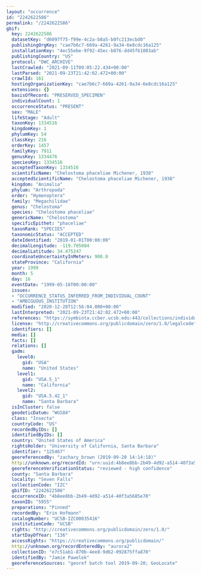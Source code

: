 ```yaml
---
layout: "occurrence"
id: "2242622586"
permalink: "/2242622586"
gbif:
  key: 2242622586
  datasetKey: "d6097f75-f99e-4c2a-b8a5-b0fc213ecbd0"
  publishingOrgKey: "cae7b6c7-669a-4261-9a34-6e8cdc16a125"
  installationKey: "4ec55ebe-9f92-45ec-b076-dd45f61003ab"
  publishingCountry: "US"
  protocol: "DWC_ARCHIVE"
  lastCrawled: "2021-09-11T09:05:22.434+00:00"
  lastParsed: "2021-09-23T21:42:02.472+00:00"
  crawlId: 161
  hostingOrganizationKey: "cae7b6c7-669a-4261-9a34-6e8cdc16a125"
  extensions: {}
  basisOfRecord: "PRESERVED_SPECIMEN"
  individualCount: 1
  occurrenceStatus: "PRESENT"
  sex: "MALE"
  lifeStage: "Adult"
  taxonKey: 1334516
  kingdomKey: 1
  phylumKey: 54
  classKey: 216
  orderKey: 1457
  familyKey: 7911
  genusKey: 1334476
  speciesKey: 1334516
  acceptedTaxonKey: 1334516
  scientificName: "Chelostoma phaceliae Michener, 1938"
  acceptedScientificName: "Chelostoma phaceliae Michener, 1938"
  kingdom: "Animalia"
  phylum: "Arthropoda"
  order: "Hymenoptera"
  family: "Megachilidae"
  genus: "Chelostoma"
  species: "Chelostoma phaceliae"
  genericName: "Chelostoma"
  specificEpithet: "phaceliae"
  taxonRank: "SPECIES"
  taxonomicStatus: "ACCEPTED"
  dateIdentified: "2019-01-01T00:00:00"
  decimalLongitude: -119.705084
  decimalLatitude: 34.475247
  coordinateUncertaintyInMeters: 900.0
  stateProvince: "California"
  year: 1999
  month: 5
  day: 16
  eventDate: "1999-05-16T00:00:00"
  issues:
  - "OCCURRENCE_STATUS_INFERRED_FROM_INDIVIDUAL_COUNT"
  - "AMBIGUOUS_INSTITUTION"
  modified: "2020-12-28T12:56:04.000+00:00"
  lastInterpreted: "2021-09-23T21:42:02.472+00:00"
  references: "https://symbiota.ccber.ucsb.edu:443/collections/individual/index.php?occid=125467"
  license: "http://creativecommons.org/publicdomain/zero/1.0/legalcode"
  identifiers: []
  media: []
  facts: []
  relations: []
  gadm:
    level0:
      gid: "USA"
      name: "United States"
    level1:
      gid: "USA.5_1"
      name: "California"
    level2:
      gid: "USA.5.42_1"
      name: "Santa Barbara"
  isInCluster: false
  geodeticDatum: "WGS84"
  class: "Insecta"
  countryCode: "US"
  recordedByIDs: []
  identifiedByIDs: []
  country: "United States of America"
  rightsHolder: "University of California, Santa Barbara"
  identifier: "125467"
  georeferencedBy: "zachary_brown (2019-09-20 14:14:18)"
  http://unknown.org/recordId: "urn:uuid:4b8ee8bb-2b49-4d92-a514-40f3a5685e70"
  georeferenceVerificationStatus: "reviewed - high confidence"
  county: "Santa Barbara"
  locality: "Seven Falls"
  collectionCode: "IZC"
  gbifID: "2242622586"
  occurrenceID: "4b8ee8bb-2b49-4d92-a514-40f3a5685e70"
  taxonID: "5955"
  preparations: "Pinned"
  recordedBy: "Erin Hofmann"
  catalogNumber: "UCSB-IZC00035416"
  institutionCode: "UCSB"
  rights: "http://creativecommons.org/publicdomain/zero/1.0/"
  startDayOfYear: "136"
  accessRights: "https://creativecommons.org/publicdomain/"
  http://unknown.org/recordEnteredBy: "aurora2"
  collectionID: "e7c51ab1-870b-4ee8-9d62-092875ffa870"
  identifiedBy: "Jamie Pawelek"
  georeferenceSources: "georef batch tool 2019-09-20; GeoLocate"
---
```

